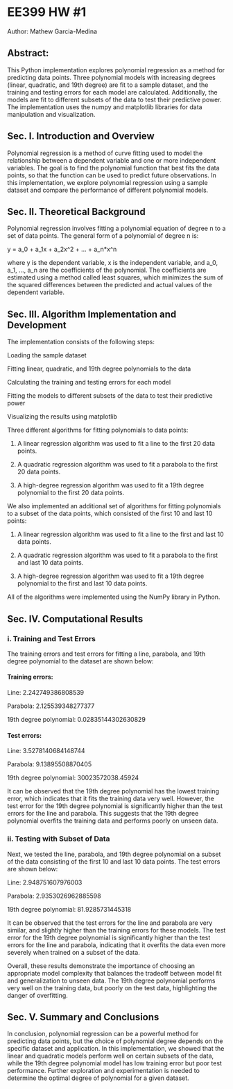 # EE399 HW #1
Author: Mathew Garcia-Medina

## Abstract:

This Python implementation explores polynomial regression as a method for predicting data points. Three polynomial models with increasing degrees (linear, quadratic, and 19th degree) are fit to a sample dataset, and the training and testing errors for each model are calculated. Additionally, the models are fit to different subsets of the data to test their predictive power. The implementation uses the numpy and matplotlib libraries for data manipulation and visualization.

## Sec. I. Introduction and Overview

Polynomial regression is a method of curve fitting used to model the relationship between a dependent variable and one or more independent variables. The goal is to find the polynomial function that best fits the data points, so that the function can be used to predict future observations. In this implementation, we explore polynomial regression using a sample dataset and compare the performance of different polynomial models.

## Sec. II. Theoretical Background

Polynomial regression involves fitting a polynomial equation of degree n to a set of data points. The general form of a polynomial of degree n is:

y = a_0 + a_1x + a_2x^2 + ... + a_n*x^n

where y is the dependent variable, x is the independent variable, and a_0, a_1, ..., a_n are the coefficients of the polynomial. The coefficients are estimated using a method called least squares, which minimizes the sum of the squared differences between the predicted and actual values of the dependent variable.

## Sec. III. Algorithm Implementation and Development

The implementation consists of the following steps:

Loading the sample dataset

Fitting linear, quadratic, and 19th degree polynomials to the data

Calculating the training and testing errors for each model

Fitting the models to different subsets of the data to test their predictive power

Visualizing the results using matplotlib


Three different algorithms for fitting polynomials to data points:

1. A linear regression algorithm was used to fit a line to the first 20 data points.

2. A quadratic regression algorithm was used to fit a parabola to the first 20 data points.

3. A high-degree regression algorithm was used to fit a 19th degree polynomial to the first 20 data points.

We also implemented an additional set of algorithms for fitting polynomials to a subset of the data points, which consisted of the first 10 and last 10 points:

1. A linear regression algorithm was used to fit a line to the first and last 10 data points.

2. A quadratic regression algorithm was used to fit a parabola to the first and last 10 data points.

3. A high-degree regression algorithm was used to fit a 19th degree polynomial to the first and last 10 data points.

All of the algorithms were implemented using the NumPy library in Python.

## Sec. IV. Computational Results

### i. Training and Test Errors

The training errors and test errors for fitting a line, parabola, and 19th degree polynomial to the dataset are shown below:

#### Training errors:

Line: 2.242749386808539

Parabola: 2.125539348277377

19th degree polynomial: 0.02835144302630829

#### Test errors:

Line: 3.5278140684148744

Parabola: 9.13895508870405

19th degree polynomial: 30023572038.45924

It can be observed that the 19th degree polynomial has the lowest training error, which indicates that it fits the training data very well. However, the test error for the 19th degree polynomial is significantly higher than the test errors for the line and parabola. This suggests that the 19th degree polynomial overfits the training data and performs poorly on unseen data.

### ii. Testing with Subset of Data

Next, we tested the line, parabola, and 19th degree polynomial on a subset of the data consisting of the first 10 and last 10 data points. The test errors are shown below:

Line: 2.948751607976003

Parabola: 2.9353026962885598

19th degree polynomial: 81.9285731445318

It can be observed that the test errors for the line and parabola are very similar, and slightly higher than the training errors for these models. The test error for the 19th degree polynomial is significantly higher than the test errors for the line and parabola, indicating that it overfits the data even more severely when trained on a subset of the data.

Overall, these results demonstrate the importance of choosing an appropriate model complexity that balances the tradeoff between model fit and generalization to unseen data. The 19th degree polynomial performs very well on the training data, but poorly on the test data, highlighting the danger of overfitting.

## Sec. V. Summary and Conclusions

In conclusion, polynomial regression can be a powerful method for predicting data points, but the choice of polynomial degree depends on the specific dataset and application. In this implementation, we showed that the linear and quadratic models perform well on certain subsets of the data, while the 19th degree polynomial model has low training error but poor test performance. Further exploration and experimentation is needed to determine the optimal degree of polynomial for a given dataset.
